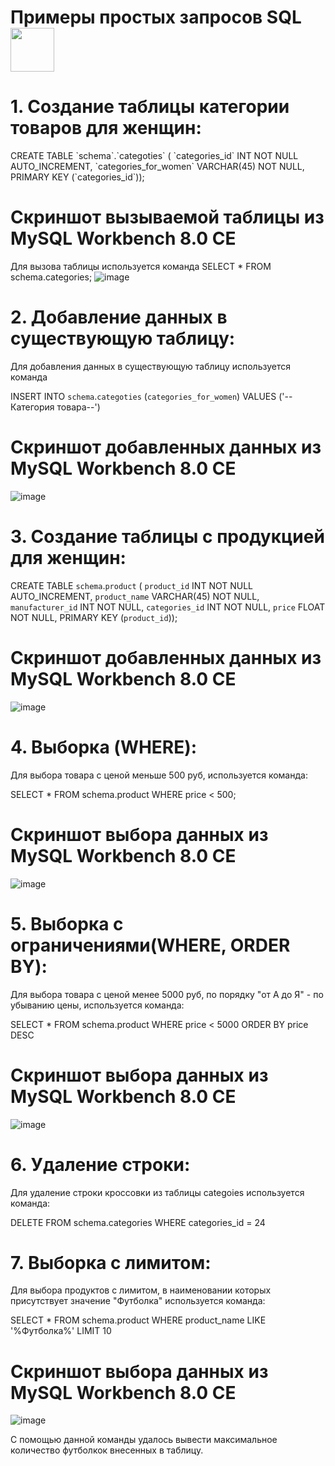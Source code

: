 <h1>
Примеры простых запросов SQL <img src="https://ultimateitcourses.ca/wp-content/uploads/2018/08/SQL.png" width="70">
</h1>
<h1>
 1. Создание таблицы категории товаров для женщин:
</h1>
CREATE TABLE `schema`.`categoties` (
  `categories_id` INT NOT NULL AUTO_INCREMENT,
  `categories_for_women` VARCHAR(45) NOT NULL,
  PRIMARY KEY (`categories_id`));
  
  # Скриншот вызываемой таблицы из MySQL Workbench 8.0 CE
  Для вызова таблицы используется команда SELECT * FROM schema.categories;
  ![image](https://user-images.githubusercontent.com/108890950/182361340-d48fbfa5-443a-4e8c-b2a7-bd30d604ac88.png)

 # 2. Добавление данных в существующую таблицу:
 
 Для добавления данных в существующую таблицу используется команда 

 INSERT INTO `schema`.`categoties` (`categories_for_women`) VALUES ('--Категория товара--')
 
 
<!--INSERT INTO `schema`.`categoties` (`categories_for_women`) VALUES ('Футболки');
INSERT INTO `schema`.`categoties` (`categories_for_women`) VALUES ('Шорты');
INSERT INTO `schema`.`categoties` (`categories_for_women`) VALUES ('Бра');
INSERT INTO `schema`.`categoties` (`categories_for_women`) VALUES ('Купальники');
INSERT INTO `schema`.`categoties` (`categories_for_women`) VALUES ('Головные уборы');
INSERT INTO `schema`.`categoties` (`categories_for_women`) VALUES ('Майки');
INSERT INTO `schema`.`categoties` (`categories_for_women`) VALUES ('Легинсы');
INSERT INTO `schema`.`categoties` (`categories_for_women`) VALUES ('Платья');
INSERT INTO `schema`.`categoties` (`categories_for_women`) VALUES ('Толстовки и худи');
INSERT INTO `schema`.`categoties` (`categories_for_women`) VALUES ('Брюки');
INSERT INTO `schema`.`categoties` (`categories_for_women`) VALUES ('Юбки');
INSERT INTO `schema`.`categoties` (`categories_for_women`) VALUES ('Туники');
INSERT INTO `schema`.`categoties` (`categories_for_women`) VALUES ('Бикини');
INSERT INTO `schema`.`categoties` (`categories_for_women`) VALUES ('Рубашки');
INSERT INTO `schema`.`categoties` (`categories_for_women`) VALUES ('Поло');
INSERT INTO `schema`.`categoties` (`categories_for_women`) VALUES ('Бриджи');
INSERT INTO `schema`.`categoties` (`categories_for_women`) VALUES ('Костюмы');
INSERT INTO `schema`.`categoties` (`categories_for_women`) VALUES ('Бельё');
INSERT INTO `schema`.`categoties` (`categories_for_women`) VALUES ('Термобельё');
INSERT INTO `schema`.`categoties` (`categories_for_women`) VALUES ('Носки и гетры');
INSERT INTO `schema`.`categoties` (`categories_for_women`) VALUES ('Куртки');
INSERT INTO `schema`.`categoties` (`categories_for_women`) VALUES ('Жилеты');
INSERT INTO `schema`.`categoties` (`categories_for_women`) VALUES ('Дождевики');-->

 # Скриншот добавленных данных из MySQL Workbench 8.0 CE
 
![image](https://user-images.githubusercontent.com/108890950/182361415-72f15e6d-cfe2-42f9-b86e-f26525640bcb.png)

 # 3. Создание таблицы с продукцией для женщин:
 
 CREATE TABLE `schema`.`product` (
  `product_id` INT NOT NULL AUTO_INCREMENT,
  `product_name` VARCHAR(45) NOT NULL,
  `manufacturer_id` INT NOT NULL,
  `categories_id` INT NOT NULL,
  `price` FLOAT NOT NULL,
  PRIMARY KEY (`product_id`));

 # Скриншот добавленных данных из MySQL Workbench 8.0 CE
 
  ![image](https://user-images.githubusercontent.com/108890950/182365348-7e27c57a-c64a-4602-a2b6-caaf999014b2.png)
  
 # 4. Выборка (WHERE):
 
 Для выбора товара с ценой меньше 500 руб, используется команда:
 
 SELECT * FROM schema.product WHERE price < 500;

 # Скриншот выбора данных из MySQL Workbench 8.0 CE
 
 ![image](https://user-images.githubusercontent.com/108890950/182365879-4e99308a-a945-49ee-bc98-c9a807115f74.png)
 
 # 5. Выборка c ограничениями(WHERE, ORDER BY):
 
 Для выбора товара с ценой менее 5000 руб, по порядку "от А до Я" - по убыванию цены, используется команда:
 
SELECT * FROM schema.product WHERE price < 5000 ORDER BY price DESC

# Скриншот выбора данных из MySQL Workbench 8.0 CE
 
![image](https://user-images.githubusercontent.com/108890950/182367334-15bb69a2-7018-43d6-9540-2fa999facb08.png)

# 6. Удаление строки:
 
 Для удаление строки кроссовки из таблицы categoies используется команда:
 
 DELETE FROM schema.categories WHERE categories_id = 24
 
# 7. Выборка с лимитом:

 Для выбора продуктов с лимитом, в наименовании которых присутствует значение "Футболка" используется команда:
 
 SELECT * FROM schema.product WHERE product_name LIKE '%Футболка%' LIMIT 10
 
 # Скриншот выбора данных из MySQL Workbench 8.0 CE
 
 ![image](https://user-images.githubusercontent.com/108890950/182369522-1f93be8c-6461-4244-8b01-9c96af4950b7.png)

С помощью данной команды удалось вывести максимальное количество футболкок внесенных в таблицу.
 
 
